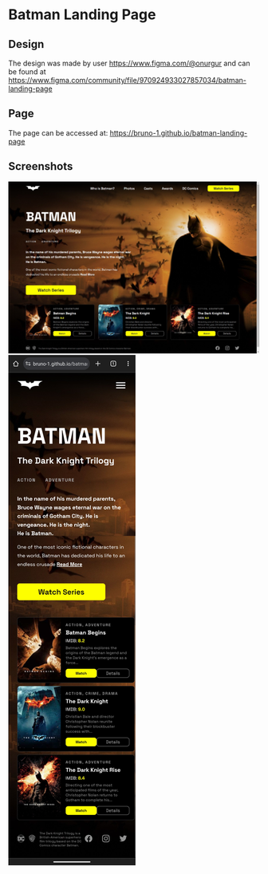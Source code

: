 # Batman Landing Page
## Design
The design was made by user https://www.figma.com/@onurgur and can be found at https://www.figma.com/community/file/970924933027857034/batman-landing-page
## Page
The page can be accessed at: https://bruno-1.github.io/batman-landing-page
## Screenshots
![Desktop](./screenshots/desktop.jpg)
![Mobile](./screenshots/mobile.jpg)
